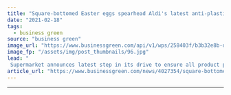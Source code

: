 ```yaml
---
title: "Square-bottomed Easter eggs spearhead Aldi's latest anti-plastics drive"
date: "2021-02-18"
tags: 
  - business green
source: "business green"
image_url: "https://www.businessgreen.com/api/v1/wps/258403f/b3b32e8b-d9e0-4947-a276-1bddbcc3bd56/2/Aldi-Geo-Egg-plastic-free-image-185x114.jpg"
image_fp: "/assets/img/post_thumbnails/96.jpg"
lead: "
 Supermarket announces latest step in its drive to ensure all product packaging is reusable, recyclable or compostable by the end of 2025 ..."
article_url: "https://www.businessgreen.com/news/4027354/square-bottomed-easter-eggs-spearhead-aldi-anti-plastics-drive"
---
```


---
